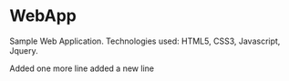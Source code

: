 # WebApp
Sample Web Application.
Technologies used: HTML5, CSS3, Javascript, Jquery.


Added one more line
added a new line
